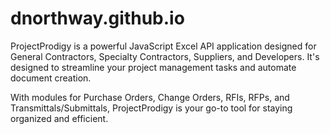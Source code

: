 # dnorthway.github.io
ProjectProdigy is a powerful JavaScript Excel API application designed for General Contractors, Specialty Contractors, Suppliers, and Developers. It's designed to streamline your project management tasks and automate document creation.</p>
        <p>With modules for Purchase Orders, Change Orders, RFIs, RFPs, and Transmittals/Submittals, ProjectProdigy is your go-to tool for staying organized and efficient.</p>

